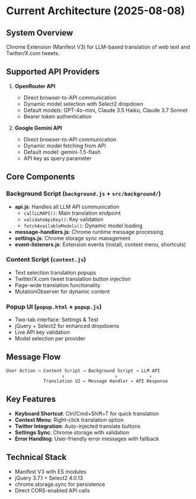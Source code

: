 # Current Architecture (2025-08-08)

## System Overview
Chrome Extension (Manifest V3) for LLM-based translation of web text and Twitter/X.com tweets.

## Supported API Providers
1. **OpenRouter API**
   - Direct browser-to-API communication
   - Dynamic model selection with Select2 dropdown
   - Default models: GPT-4o-mini, Claude 3.5 Haiku, Claude 3.7 Sonnet
   - Bearer token authentication

2. **Google Gemini API**  
   - Direct browser-to-API communication
   - Dynamic model fetching from API
   - Default model: gemini-1.5-flash
   - API key as query parameter

## Core Components

### Background Script (`background.js` + `src/background/`)
- **api.js**: Handles all LLM API communication
  - `callLLMAPI()`: Main translation endpoint
  - `validateApiKey()`: Key validation
  - `fetchAvailableModels()`: Dynamic model loading
- **message-handlers.js**: Chrome runtime message processing
- **settings.js**: Chrome storage sync management
- **event-listeners.js**: Extension events (install, context menu, shortcuts)

### Content Script (`content.js`)
- Text selection translation popups
- Twitter/X.com tweet translation button injection
- Page-wide translation functionality
- MutationObserver for dynamic content

### Popup UI (`popup.html` + `popup.js`)
- Two-tab interface: Settings & Test
- jQuery + Select2 for enhanced dropdowns
- Live API key validation
- Model selection per provider

## Message Flow
```
User Action → Content Script → Background Script → LLM API
                     ↓                   ↓            ↓
              Translation UI ← Message Handler ← API Response
```

## Key Features
- **Keyboard Shortcut**: Ctrl/Cmd+Shift+T for quick translation
- **Context Menu**: Right-click translation option
- **Twitter Integration**: Auto-injected translate buttons
- **Settings Sync**: Chrome storage with validation
- **Error Handling**: User-friendly error messages with fallback

## Technical Stack
- Manifest V3 with ES modules
- jQuery 3.7.1 + Select2 4.0.13
- chrome.storage.sync for persistence
- Direct CORS-enabled API calls